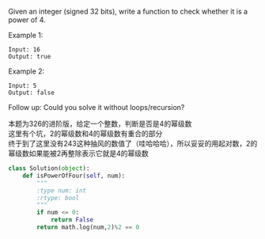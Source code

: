 Given an integer (signed 32 bits), write a function to check whether it is a power of 4.

Example 1:
```
Input: 16
Output: true
```
Example 2:
```
Input: 5
Output: false
```
Follow up: Could you solve it without loops/recursion?

本题为326的进阶版，给定一个整数，判断是否是4的幂级数  
这里有个坑，2的幂级数和4的幂级数有重合的部分  
终于到了这里没有243这种抽风的数值了（哇哈哈哈），所以妥妥的用起对数，2的幂级数如果能被2再整除表示它就是4的幂级数
```python
class Solution(object):
    def isPowerOfFour(self, num):
        """
        :type num: int
        :rtype: bool
        """
        if num <= 0:
            return False
        return math.log(num,2)%2 == 0
```
